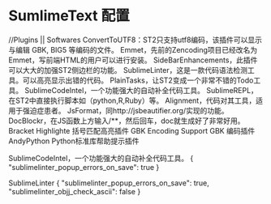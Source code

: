 # SumlimeText 配置

//Plugins || Softwares
ConvertToUTF8：ST2只支持utf8编码，该插件可以显示与编辑 GBK, BIG5 等编码的文件。
Emmet，先前的Zencoding项目已经改名为Emmet，写前端HTML的用户可以进行安装。
SideBarEnhancements，此插件可以大大的加强ST2侧边栏的功能。
SublimeLinter，这是一款代码语法检测工具。可以高亮显示出错的代码。
PlainTasks，让ST2变成一个非常不错的Todo工具。
SublimeCodeIntel，一个功能强大的自动补全代码工具。
SublimeREPL，在ST2中直接执行脚本如（python,R,Ruby）等。
Alignment，代码对其工具，适用于强迫症患者。
JsFormat，同http://jsbeautifier.org/实现的功能。
DocBlockr，在JS函数上方输入/**，然后回车，doc就生成好了非常好用。
Bracket Highlighte 括号匹配高亮插件
GBK Encoding Support GBK 编码插件
AndyPython Python标准库帮助提示插件


SublimeCodeIntel，一个功能强大的自动补全代码工具。
{
	"sublimelinter_popup_errors_on_save": true
}

SublimeLinter
{
	"sublimelinter_popup_errors_on_save": true,
	"sublimelinter_objj_check_ascii": false
}
